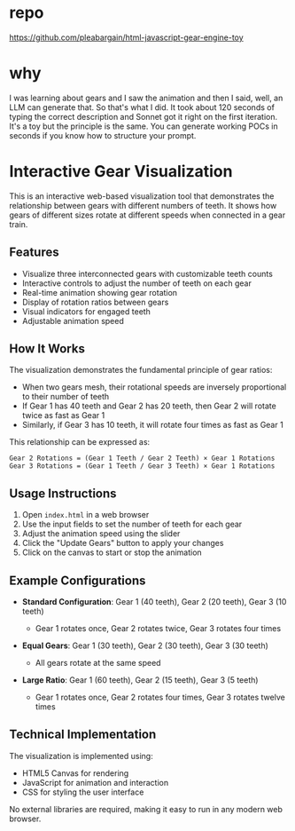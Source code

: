 # repo

https://github.com/pleabargain/html-javascript-gear-engine-toy

# why
I was learning about gears and I saw the animation and then I said, well, an LLM can generate that. So that's what I did. It took about 120 seconds of typing the correct description and Sonnet got it right on the first iteration. It's a toy but the principle is the same. You can generate working POCs in seconds if you know how to structure your prompt.

# Interactive Gear Visualization

This is an interactive web-based visualization tool that demonstrates the relationship between gears with different numbers of teeth. It shows how gears of different sizes rotate at different speeds when connected in a gear train.

## Features

- Visualize three interconnected gears with customizable teeth counts
- Interactive controls to adjust the number of teeth on each gear
- Real-time animation showing gear rotation
- Display of rotation ratios between gears
- Visual indicators for engaged teeth
- Adjustable animation speed

## How It Works

The visualization demonstrates the fundamental principle of gear ratios:

- When two gears mesh, their rotational speeds are inversely proportional to their number of teeth
- If Gear 1 has 40 teeth and Gear 2 has 20 teeth, then Gear 2 will rotate twice as fast as Gear 1
- Similarly, if Gear 3 has 10 teeth, it will rotate four times as fast as Gear 1

This relationship can be expressed as:

```
Gear 2 Rotations = (Gear 1 Teeth / Gear 2 Teeth) × Gear 1 Rotations
Gear 3 Rotations = (Gear 1 Teeth / Gear 3 Teeth) × Gear 1 Rotations
```

## Usage Instructions

1. Open `index.html` in a web browser
2. Use the input fields to set the number of teeth for each gear
3. Adjust the animation speed using the slider
4. Click the "Update Gears" button to apply your changes
5. Click on the canvas to start or stop the animation

## Example Configurations

- **Standard Configuration**: Gear 1 (40 teeth), Gear 2 (20 teeth), Gear 3 (10 teeth)
  - Gear 1 rotates once, Gear 2 rotates twice, Gear 3 rotates four times

- **Equal Gears**: Gear 1 (30 teeth), Gear 2 (30 teeth), Gear 3 (30 teeth)
  - All gears rotate at the same speed

- **Large Ratio**: Gear 1 (60 teeth), Gear 2 (15 teeth), Gear 3 (5 teeth)
  - Gear 1 rotates once, Gear 2 rotates four times, Gear 3 rotates twelve times

## Technical Implementation

The visualization is implemented using:
- HTML5 Canvas for rendering
- JavaScript for animation and interaction
- CSS for styling the user interface

No external libraries are required, making it easy to run in any modern web browser.
